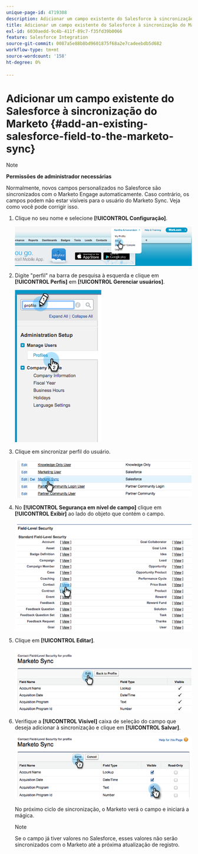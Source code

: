 ```yaml
---
unique-page-id: 4719308
description: Adicionar um campo existente do Salesforce à sincronização do Marketo - Documentação do Marketo - Documentação do produto
title: Adicionar um campo existente do Salesforce à sincronização do Marketo
exl-id: 6030aedd-9c4b-411f-89c7-f35fd39b0066
feature: Salesforce Integration
source-git-commit: 0087a5e88b8bd9601875f68a2e7cadeebdb5d682
workflow-type: tm+mt
source-wordcount: '158'
ht-degree: 0%

---
```


# Adicionar um campo existente do Salesforce à sincronização do Marketo {#add-an-existing-salesforce-field-to-the-marketo-sync}

>[!NOTE]
>
>**Permissões de administrador necessárias**

Normalmente, novos campos personalizados no Salesforce são sincronizados com o Marketo Engage automaticamente. Caso contrário, os campos podem não estar visíveis para o usuário do Marketo Sync. Veja como você pode corrigir isso.

1. Clique no seu nome e selecione **[!UICONTROL Configuração]**.

   ![](assets/add-an-existing-salesforce-field-to-the-marketo-sync-1.png)

1. Digite &quot;perfil&quot; na barra de pesquisa à esquerda e clique em **[!UICONTROL Perfis]** em **[!UICONTROL Gerenciar usuários]**.

   ![](assets/add-an-existing-salesforce-field-to-the-marketo-sync-2.png)

1. Clique em sincronizar perfil do usuário.

   ![](assets/add-an-existing-salesforce-field-to-the-marketo-sync-3.png)

1. No **[!UICONTROL Segurança em nível de campo]** clique em **[!UICONTROL Exibir]** ao lado do objeto que contém o campo.

   ![](assets/add-an-existing-salesforce-field-to-the-marketo-sync-4.png)

1. Clique em **[!UICONTROL Editar]**.

   ![](assets/add-an-existing-salesforce-field-to-the-marketo-sync-5.png)

1. Verifique a **[!UICONTROL Visível]** caixa de seleção do campo que deseja adicionar à sincronização e clique em **[!UICONTROL Salvar]**.

   ![](assets/add-an-existing-salesforce-field-to-the-marketo-sync-6.png)

   No próximo ciclo de sincronização, o Marketo verá o campo e iniciará a mágica.

   >[!NOTE]
   >
   > Se o campo já tiver valores no Salesforce, esses valores não serão sincronizados com o Marketo até a próxima atualização de registro.
